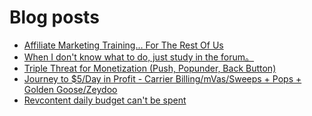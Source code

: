 # Blog posts
<!-- BLOG-POST-LIST:START -->
- [Affiliate Marketing Training... For The Rest Of Us](https://afflift.com/f/threads/affiliate-marketing-training-for-the-rest-of-us.10059/)
- [When I don&#39;t know what to do, just study in the forum。](https://afflift.com/f/threads/when-i-dont-know-what-to-do-just-study-in-the-forum%E3%80%82.9936/)
- [Triple Threat for Monetization &lpar;Push, Popunder, Back Button&rpar;](https://afflift.com/f/threads/triple-threat-for-monetization-push-popunder-back-button.10063/)
- [Journey to $5/Day in Profit - Carrier Billing/mVas/Sweeps + Pops + Golden Goose/Zeydoo](https://afflift.com/f/threads/journey-to-5-day-in-profit-carrier-billing-mvas-sweeps-pops-golden-goose-zeydoo.9971/)
- [Revcontent daily budget can&#39;t be spent](https://afflift.com/f/threads/revcontent-daily-budget-cant-be-spent.10060/)
<!-- BLOG-POST-LIST:END -->
